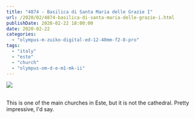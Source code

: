 ```yaml
---
title: "4874 - Basilica di Santa Maria delle Grazie I"
url: /2020/02/4874-basilica-di-santa-maria-delle-grazie-i.html
publishDate: 2020-02-22 18:00:00
date: 2020-02-22
categories: 
  - "olympus-m-zuiko-digital-ed-12-40mm-f2-8-pro"
tags: 
  - "italy"
  - "este"
  - "church"
  - "olympus-om-d-e-m1-mk-ii"
---
```

<div class="container">
<div class="center"><a target="_blank" href="https://d25zfm9zpd7gm5.cloudfront.net/1200x1200/2018/20180512_161648_lr.jpg"><img class="webfeedsFeaturedVisual" src="https://d25zfm9zpd7gm5.cloudfront.net/0600x0600/2018/20180512_161648_lr.jpg" /></a></div>
</div>
<br />

This is one of the main churches in Este, but it is not the
cathedral. Pretty impressive, I'd say.